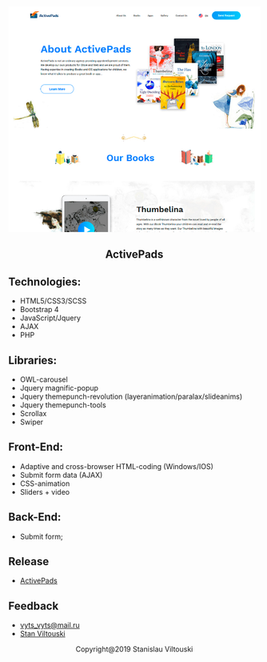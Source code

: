 <p align="center"><img src="https://github.com/StanViltouski/HTML-coding/blob/master/active-pads/assets/images/screenshot.png?raw=true"></p>

<h2 align="center"> ActivePads </h2>


## Technologies:

- HTML5/CSS3/SCSS
- Bootstrap 4
- JavaScript/Jquery
- AJAX
- PHP


## Libraries:

- OWL-carousel
- Jquery magnific-popup
- Jquery themepunch-revolution (layeranimation/paralax/slideanims)
- Jquery themepunch-tools
- Scrollax
- Swiper


## Front-End:

- Adaptive and cross-browser HTML-coding (Windows/IOS)
- Submit form data (AJAX)
- CSS-animation
- Sliders + video


## Back-End:

- Submit form;


## Release

- [ActivePads](http://activepads.com)


## Feedback

- [vyts_vyts@mail.ru](mailto:vyts_vyts@mail.ru)
- [Stan Viltouski](https://vk.com/stanviltouski)


<p align="center">Copyright@2019 Stanislau Viltouski</p>
